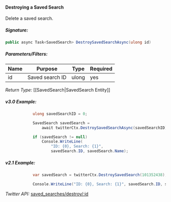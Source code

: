 #### Destroying a Saved Search

Delete a saved search.

##### Signature:

```c#
public async Task<SavedSearch> DestroySavedSearchAsync(ulong id)
```

##### Parameters/Filters:

| Name | Purpose | Type | Required |
|------|---------|------|----------|
| id | Saved search ID | ulong | yes |

*Return Type:* [[SavedSearch|SavedSearch Entity]]

##### v3.0 Example:

```c#
            ulong savedSearchID = 0;

            SavedSearch savedSearch = 
                await twitterCtx.DestroySavedSearchAsync(savedSearchID);

            if (savedSearch != null)
                Console.WriteLine(
                    "ID: {0}, Search: {1}", 
                    savedSearch.ID, savedSearch.Name);
```

##### v2.1 Example:

```c#
            var savedSearch = twitterCtx.DestroySavedSearch(101352438);

            Console.WriteLine("ID: {0}, Search: {1}", savedSearch.ID, savedSearch.Name);
```

*Twitter API:* [saved_searches/destroy/:id](https://dev.twitter.com/docs/api/1.1/post/saved_searches/destroy/%3Aid)